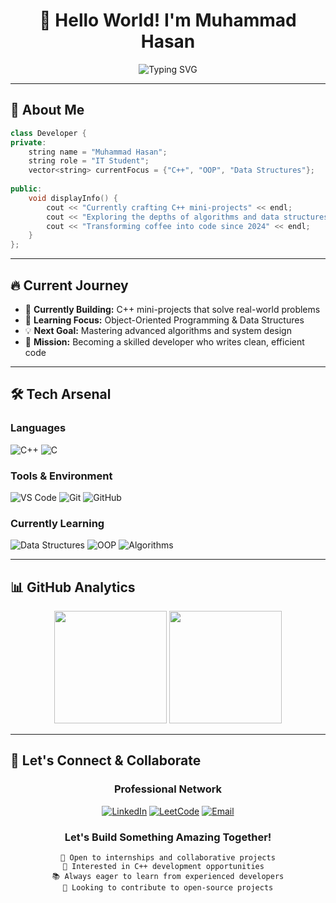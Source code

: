 # <div align="center">👋 Hello World! I'm Muhammad Hasan</div>

<div align="center">
  <img src="https://readme-typing-svg.demolab.com?font=Fira+Code&size=24&duration=3000&pause=1000&color=00D4FF&center=true&vCenter=true&width=600&lines=IT+Student+%7C+Future+Developer;Building+C%2B%2B+Projects;Learning+Data+Structures+%26+OOP;Code+%7C+Learn+%7C+Build+%7C+Repeat" alt="Typing SVG" />
</div>

---

## 🚀 About Me

```cpp
class Developer {
private:
    string name = "Muhammad Hasan";
    string role = "IT Student";
    vector<string> currentFocus = {"C++", "OOP", "Data Structures"};
        
public:
    void displayInfo() {
        cout << "Currently crafting C++ mini-projects" << endl;
        cout << "Exploring the depths of algorithms and data structures" << endl;
        cout << "Transforming coffee into code since 2024" << endl;
    }
};
```

---

## 🔥 Current Journey


- 🔭 **Currently Building:** C++ mini-projects that solve real-world problems
- 🌱 **Learning Focus:** Object-Oriented Programming & Data Structures
- 💡 **Next Goal:** Mastering advanced algorithms and system design
- 🎯 **Mission:** Becoming a skilled developer who writes clean, efficient code

---

## 🛠️ Tech Arsenal

<div>

### Languages
![C++](https://img.shields.io/badge/C%2B%2B-00599C?style=for-the-badge&logo=c%2B%2B&logoColor=white)
![C](https://img.shields.io/badge/C-00599C?style=for-the-badge&logo=c&logoColor=white)

### Tools & Environment
![VS Code](https://img.shields.io/badge/VS%20Code-007ACC?style=for-the-badge&logo=visual-studio-code&logoColor=white)
![Git](https://img.shields.io/badge/Git-F05032?style=for-the-badge&logo=git&logoColor=white)
![GitHub](https://img.shields.io/badge/GitHub-181717?style=for-the-badge&logo=github&logoColor=white)

### Currently Learning
![Data Structures](https://img.shields.io/badge/Data%20Structures-FF6B6B?style=for-the-badge&logo=data:image/svg+xml;base64,PHN2ZyB3aWR0aD0iMjQiIGhlaWdodD0iMjQiIHZpZXdCb3g9IjAgMCAyNCAyNCIgZmlsbD0ibm9uZSIgeG1sbnM9Imh0dHA6Ly93d3cudzMub3JnLzIwMDAvc3ZnIj4KPHBhdGggZD0iTTEyIDJMMTMuMDkgOC4yNkwyMCA5TDEzLjA5IDE1Ljc0TDEyIDIyTDEwLjkxIDE1Ljc0TDQgOUwxMC45MSA4LjI2TDEyIDJaIiBmaWxsPSJ3aGl0ZSIvPgo8L3N2Zz4K&logoColor=white)
![OOP](https://img.shields.io/badge/OOP-4ECDC4?style=for-the-badge&logo=data:image/svg+xml;base64,PHN2ZyB3aWR0aD0iMjQiIGhlaWdodD0iMjQiIHZpZXdCb3g9IjAgMCAyNCAyNCIgZmlsbD0ibm9uZSIgeG1sbnM9Imh0dHA6Ly93d3cudzMub3JnLzIwMDAvc3ZnIj4KPHBhdGggZD0iTTEyIDJMMTMuMDkgOC4yNkwyMCA5TDEzLjA5IDE1Ljc0TDEyIDIyTDEwLjkxIDE1Ljc0TDQgOUwxMC45MSA4LjI2TDEyIDJaIiBmaWxsPSJ3aGl0ZSIvPgo8L3N2Zz4K&logoColor=white)
![Algorithms](https://img.shields.io/badge/Algorithms-45B7D1?style=for-the-badge&logo=data:image/svg+xml;base64,PHN2ZyB3aWR0aD0iMjQiIGhlaWdodD0iMjQiIHZpZXdCb3g9IjAgMCAyNCAyNCIgZmlsbD0ibm9uZSIgeG1sbnM9Imh0dHA6Ly93d3cudzMub3JnLzIwMDAvc3ZnIj4KPHBhdGggZD0iTTEyIDJMMTMuMDkgOC4yNkwyMCA5TDEzLjA5IDE1Ljc0TDEyIDIyTDEwLjkxIDE1Ljc0TDQgOUwxMC45MSA4LjI2TDEyIDJaIiBmaWxsPSJ3aGl0ZSIvPgo8L3N2Zz4K&logoColor=white)

</div>

---

## 📊 GitHub Analytics

<div align="center">
  <img height="180em" src="https://github-readme-stats.vercel.app/api?username=muhammad-hasannn&show_icons=true&theme=tokyonight&include_all_commits=true&count_private=true&hide_border=true&card_width=400"/>
  <img height="180em" src="https://github-readme-stats.vercel.app/api/top-langs/?username=muhammad-hasannn&layout=compact&langs_count=8&theme=tokyonight&hide_border=true&card_width=300"/>
</div>


---


## 🤝 Let's Connect & Collaborate

<div align="center">

### Professional Network
[![LinkedIn](https://img.shields.io/badge/LinkedIn-0077B5?style=for-the-badge&logo=linkedin&logoColor=white)](https://www.linkedin.com/in/muhammad-hasannn/)
[![LeetCode](https://img.shields.io/badge/LeetCode-FFA116?style=for-the-badge&logo=leetcode&logoColor=black)](https://leetcode.com/u/muhammad-hasannn/)
[![Email](https://img.shields.io/badge/Email-D14836?style=for-the-badge&logo=gmail&logoColor=white)](mailto:muhammad.hasann845@gmail.com)

### Let's Build Something Amazing Together!
```
💼 Open to internships and collaborative projects
🚀 Interested in C++ development opportunities  
📚 Always eager to learn from experienced developers
🌟 Looking to contribute to open-source projects
```

</div>
